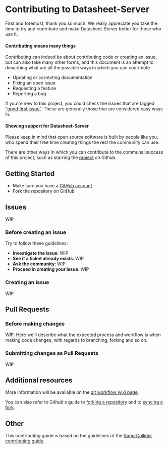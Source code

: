 # Contributing to Datasheet-Server

First and foremost, thank you so much. We really appreciate you take the time to try and contribute and make Datasheet-Server better for those who use it.

#### Contributing means many things

Contributing can indeed be about contributing code or creating an issue, but can also take many other forms, and this document is an attempt to describing what are all the possible ways in which you can contribute.

- Updating or correcting documentation
- Fixing an open issue
- Requesting a feature
- Reporting a bug

If you're new to this project, you could check the issues that are tagged ["good first issue"](https://github.com/forensic-architecture/Datasheet-Server/issues?q=is%3Aopen+is%3Aissue+label%3A%22good+first+issue%22). These are generally those that are considered easy ways in.

#### Showing support for Datasheet-Server

Please keep in mind that open source software is built by people like you, who spend their free time creating things the rest the community can use.

There are other ways in which you can contribute to the communal success of this project, such as starring the [project](https://github.com/forensic-architecture/Datasheet-Server) on Github.

## Getting Started

- Make sure you have a [GitHub account](https://github.com/signup/free)
- Fork the repository on GitHub

## Issues

WIP

### Before creating an issue

Try to follow these guidelines:

- **Investigate the issue**: WIP
- **See if a ticket already exists**: WIP
- **Ask the community**: WIP
- **Proceed in creating your issue**: WIP

### Creating an issue

WIP

## Pull Requests

### Before making changes

WIP. Here we'll describe what the expected process and workflow is when making code changes, with regards to branching, forking and so on.

### Submitting changes as Pull Requests

WIP

## Additional resources

More information will be available on the [git workflow wiki page](https://github.com/forensic-architecture/Datasheet-Server/wiki).

You can also refer to Github's guide to [forking a repository](https://help.github.com/articles/fork-a-repo/) and to [syncing a fork](https://help.github.com/articles/syncing-a-fork/).

## Other

This contributing guide is based on the guidelines of the [SuperCollider contributing guide](https://raw.githubusercontent.com/supercollider/supercollider/develop/CONTRIBUTING.md).
